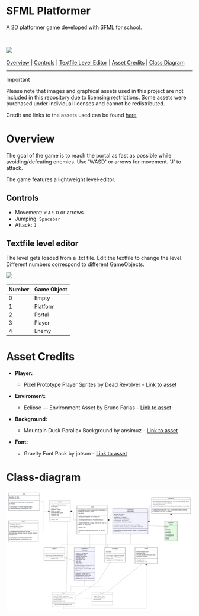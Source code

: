 <h1>SFML Platformer</h1>

<p> A 2D platformer game developed with SFML for school.</p>

<br>

<p>
<img width=500 src="https://github.com/user-attachments/assets/8714f35c-76c8-4b94-a496-2f1b49b87fd7">
</p>

[Overview](#overview) | [Controls](#controls) | [Textfile Level Editor](#textfile-level-editor) | [Asset Credits](#asset-credits) | [Class Diagram](#class-diagram)

---

> [!IMPORTANT]
> Please note that images and graphical assets used in this project are not included in this repository due to licensing restrictions.
> Some assets were purchased under individual licenses and cannot be redistributed.
> 
> Credit and links to the assets used can be found [here](#asset-credits)

# Overview
The goal of the game is to reach the portal as fast as possible while avoiding/defeating enemies.
Use 'WASD' or arrows for movement. 'J' to attack.

The game features a lightweight level-editor.

## Controls
- Movement: `W` `A` `S` `D` or arrows
- Jumping: `Spacebar`
- Attack: `J`

## Textfile level editor
The level gets loaded from a .txt file. Edit the textfile to change the level. 
Different numbers correspond to different GameObjects.

<img width=450 src="https://github.com/user-attachments/assets/22151d4a-ba6f-48fd-ab37-bf667c89cfdd">

<p>
  
| Number | Game Object |
| ------ | ----------- |
| 0 | Empty |
| 1 | Platform |
| 2 | Portal |
| 3 | Player |
| 4 | Enemy |

</p>

# Asset Credits
- **Player:**
  - Pixel Prototype Player Sprites by Dead Revolver - [Link to asset](https://deadrevolver.itch.io/pixel-prototype-player-sprites)

- **Enviroment:**
  - Eclipse — Environment Asset by Bruno Farias - [Link to asset](https://bruno-farias.itch.io/eclipse)

- **Background:**
  - Mountain Dusk Parallax Background by ansimuz - [Link to asset](https://ansimuz.itch.io/mountain-dusk-parallax-background)

- **Font:**
  - Gravity Font Pack by jotson - [Link to asset](https://jotson.itch.io/gravity-pixel-font)

# Class-diagram
<img src="https://github.com/OscarLarm/sfml-platformer/blob/ee4b01846e6eadc6708de2ce5bd9977f625eff77/diagram/uml-diagram.png">
